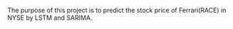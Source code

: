 The purpose of this project is to predict the stock price of Ferrari(RACE) in NYSE by LSTM and SARIMA.
